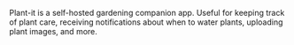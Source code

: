 Plant-it is a self-hosted gardening companion app. Useful for keeping track of plant care, receiving notifications about when to water plants, uploading plant images, and more.

